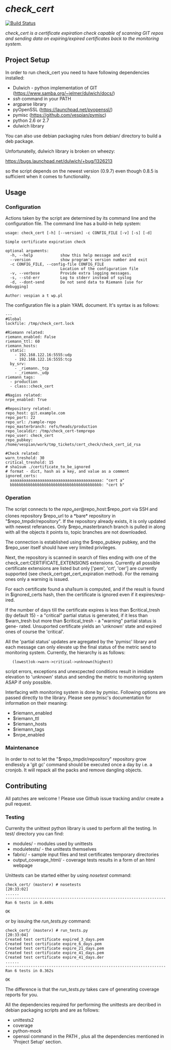 # _check_cert_

[![Build
Status](https://travis-ci.org/vespian/check-cert.svg?branch=master)](https://travis-ci.org/vespian/check-cert)

_check_cert is a certificate expiration check capable of scanning GIT repos
and sending data on expiring/expired certificates back to the monitoring system._

## Project Setup

In order to run check_cert you need to have following dependencies installed:
* Dulwich - python implementation of GIT (https://www.samba.org/~jelmer/dulwich/docs/)
* *ssh* command in your PATH
* argparse library
* pyOpenSSL (https://launchpad.net/pyopenssl/)
* pymisc (https://github.com/vespian/pymisc)
* python 2.6 or 2.7
* dulwich library

You can also use debian packaging rules from debian/ directory to build a deb
package.

Unfortunatelly, dulwich library is broken on wheezy:

https://bugs.launchpad.net/dulwich/+bug/1326213

so the script depends on the newest version (0.9.7) even though 0.8.5 is
sufficient when it comes to functionality.

## Usage

### Configuration

Actions taken by the script are determined by its command line and the
configuration file. The command line has a build-in help system:

```
usage: check_cert [-h] [--version] -c CONFIG_FILE [-v] [-s] [-d]

Simple certificate expiration check

optional arguments:
  -h, --help            show this help message and exit
  --version             show program's version number and exit
  -c CONFIG_FILE, --config-file CONFIG_FILE
                        Location of the configuration file
  -v, --verbose         Provide extra logging messages.
  -s, --std-err         Log to stderr instead of syslog
  -d, --dont-send       Do not send data to Riemann [use for debugging]

Author: vespian a t wp.pl
```

The configuration file is a plain YAML document. It's syntax is as follows:

```
---
#Global
lockfile: /tmp/check_cert.lock

#Riemann related:
riemann_enabled: False
riemann_ttl: 60
riemann_hosts:
  static:
    - 192.168.122.16:5555:udp
    - 192.168.122.16:5555:tcp
  by_srv:
    - _riemann._tcp
    - _riemann._udp
riemann_tags:
  - production
  - class::check_cert

#Nagios related:
nrpe_enabled: True

#Repository related:
repo_host: git.example.com
repo_port: 22
repo_url: /sample-repo
repo_masterbranch: refs/heads/production
repo_localdir: /tmp/check_cert-temprepo
repo_user: check_cert
repo_pubkey: /home/vespian/work/tmp_tickets/cert_check/check_cert_id_rsa

#Check related:
warn_treshold: 30
critical_treshold: 15
# sha1sum ./certificate_to_be_ignored
# format - dict, hash as a key, and value as a comment
ignored_certs:
  aaaaaaaaaaaaaaaaaaaaaaaaaaaaaaaaaaaaaaaa: "cert a"
  bbbbbbbbbbbbbbbbbbbbbbbbbbbbbbbbbbbbbbbb: "cert b"
```

### Operation

The script connects to the $repo_user@$repo_host:$repo_port via SSH and clones
repository $repo_url to a *bare* repository in "$repo_tmpdir/repository". If
the repository already exists, it is only updated with newest referances. Only
$repo_masterbranch branch is pulled in along with all the objects it points to,
topic branches are not downloaded.

The connection is established using the $repo_pubkey pubkey, and the $repo_user
itself should have very limited privileges.

Next, the repository is scanned in search of files ending with one of the
check_cert:CERTIFICATE_EXTENSIONS extensions. Currently all possible
certificate extensions are listed but only ['pem', 'crt', 'cer'] are currently
supported (see check_cert:get_cert_expiration method). For the remaing ones
only a warning is issued.

For each certificate found a sha1sum is computed, and if the result is found in
$ignored_certs hash, then the certificate is ignored even if it expires/exp-
ired.

If the number of days till the certificate expires is less than $critical_tresh
(by default 15) - a "critical" partial status is generated, if it less than
$warn_tresh but more than $critical_tresh - a "warning" partial status is gene-
rated. Unsuported certificate yields an 'unknown' state and expired ones of
course the 'critical'.

All the 'partial status' updates are agregated by the 'pymisc' library and
each message can only elevate up the final status of the metric send to
monitoring system. Currently, the hierarchy is as follows:

       (lowest)ok->warn->critical->unknown(highest)

script errors, exceptions and unexcpected conditions result in imidiate elevation
to 'unknown' status and sending the metric to monitoring system ASAP if only
possible.

Interfacing with monitoring system is done by pymisc. Following options are
passed directly to the library. Please see pymisc's documentation for
information on their meaning:
* $riemann_enabled
* $riemann_ttl
* $riemann_hosts
* $riemann_tags
* $nrpe_enabled

### Maintenance

In order to not to let the "$repo_tmpdir/repository" repository grow endlessly
a 'git gc' command should be executed once a day by i.e. a cronjob. It will
repack all the packs and remove dangling objects.

## Contributing

All patches are welcome ! Please use Github issue tracking and/or create a pull
request.

### Testing

Currenlty the unittest python library is used to perform all the testing. In
test/ directory you can find:
- modules/ - modules used by unittests
- moduletests/ - the unittests themselves
- fabric/ - sample input files and test certificates temporary directories
- output_coverage_html/ - coverage tests results in a form of an html webpage

Unittests can be started either by using *nosetest* command:

```
check_cert/ (master✗) # nosetests
[20:33:02]
......
----------------------------------------------------------------------
Ran 6 tests in 0.449s

OK
```

or by issuing the *run_tests.py* command:

```
check_cert/ (master✗) # run_tests.py
[20:33:04]
Created test certificate expired_3_days.pem
Created test certificate expire_6_days.pem
Created test certificate expire_21_days.pem
Created test certificate expire_41_days.pem
Created test certificate expire_41_days.der
......
----------------------------------------------------------------------
Ran 6 tests in 0.362s

OK
```

The difference is that the *run_tests.py* takes care of generating coverage
reports for you.

All the dependencies required for performing the unittests are decribed in debian
packaging scripts and are as follows:
- unittests2
- coverage
- python-mock
- openssl command in the PATH
, plus all the dependencies mentioned in 'Project Setup' section.
